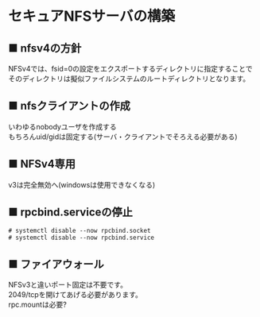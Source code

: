 # セキュアNFSサーバの構築
## ■ nfsv4の方針
NFSv4では、fsid=0の設定をエクスポートするディレクトリに指定することでそのディレクトリは擬似ファイルシステムのルートディレクトリとなります。
## ■ nfsクライアントの作成
いわゆるnobodyユーザを作成する  
もちろんuid/gidは固定する(サーバ・クライアントでそろえる必要がある)

## ■ NFSv4専用
v3は完全無効へ(windowsは使用できなくなる)

## ■ rpcbind.serviceの停止
```
# systemctl disable --now rpcbind.socket
# systemctl disable --now rpcbind.service
```

## ■ ファイアウォール
NFSv3と違いポート固定は不要です。  
2049/tcpを開けてあげる必要があります。  
rpc.mountは必要?
```
```
